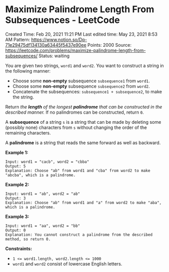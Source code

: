 # Maximize Palindrome Length From Subsequences - LeetCode

Created Time: Feb 20, 2021 11:21 PM
Last edited time: May 23, 2021 8:53 AM
Pattern: https://www.notion.so/Dp-71e29475df134130a63445f5437e90ee
Points: 2000
Source: https://leetcode.com/problems/maximize-palindrome-length-from-subsequences/
Status: waiting

You are given two strings, `word1` and `word2`. You want to construct a string in the following manner:

- Choose some **non-empty** subsequence `subsequence1` from `word1`.
- Choose some **non-empty** subsequence `subsequence2` from `word2`.
- Concatenate the subsequences: `subsequence1 + subsequence2`, to make the string.

Return *the **length** of the longest **palindrome** that can be constructed in the described manner.* If no palindromes can be constructed, return `0`.

A **subsequence** of a string `s` is a string that can be made by deleting some (possibly none) characters from `s` without changing the order of the remaining characters.

A **palindrome** is a string that reads the same forward as well as backward.

**Example 1:**

```
Input: word1 = "cacb", word2 = "cbba"
Output: 5
Explanation: Choose "ab" from word1 and "cba" from word2 to make "abcba", which is a palindrome.
```

**Example 2:**

```
Input: word1 = "ab", word2 = "ab"
Output: 3
Explanation: Choose "ab" from word1 and "a" from word2 to make "aba", which is a palindrome.
```

**Example 3:**

```
Input: word1 = "aa", word2 = "bb"
Output: 0
Explanation: You cannot construct a palindrome from the described method, so return 0.
```

**Constraints:**

- `1 <= word1.length, word2.length <= 1000`
- `word1` and `word2` consist of lowercase English letters.